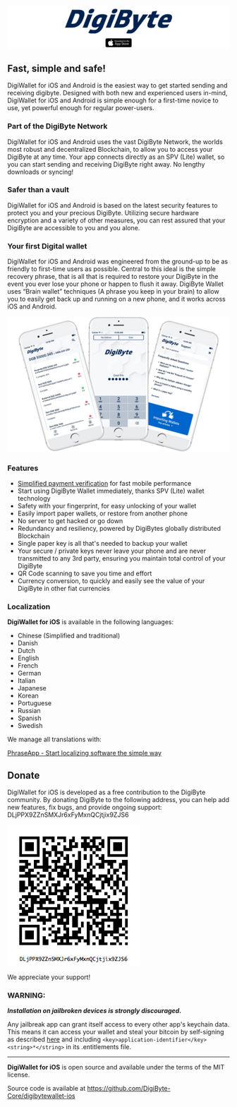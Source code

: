[![DigiWallet](/images/top-logo.jpg)](https://itunes.apple.com/us/app/digiwallet-digibyte-wallet/id1328006562)

## Fast, simple and safe!

DigiWallet for iOS and Android is the easiest way to get started sending and receiving digibyte. Designed with both new and experienced users in-mind, DigiWallet for iOS and Android is simple enough for a first-time novice to use, yet powerful enough for regular power-users.

### Part of the DigiByte Network

DigiWallet for iOS and Android uses the vast DigiByte Network, the worlds most robust and decentralized Blockchain, to allow you to access your DigiByte at any time. Your app connects directly as an SPV (Lite) wallet, so you can start sending and receiving DigiByte right away. No lengthy downloads or syncing!

### Safer than a vault

DigiWallet for iOS and Android is based on the latest security features to protect you and your precious DigiByte. Utilizing secure hardware encryption and a variety of other measures, you can rest assured that your DigiByte are accessible to you and you alone.

### Your first Digital wallet

DigiWallet for iOS and Android was engineered from the ground-up to be as friendly to first-time users as possible. Central to this ideal is the simple recovery phrase, that is all that is required to restore your DigiByte in the event you ever lose your phone or happen to flush it away. DigiByte Wallet uses “Brain wallet” techniques (A phrase you keep in your brain) to allow you to easily get back up and running on a new phone, and it works across iOS and Android.

![screenshots](/images/screenshots.jpg)

### Features

- [Simplified payment verification](https://github.com/bitcoin/bips/blob/master/bip-0037.mediawiki) for fast mobile performance
- Start using DigiByte Wallet immediately, thanks SPV (Lite) wallet technology
- Safety with your fingerprint, for easy unlocking of your wallet
- Easily import paper wallets, or restore from another phone
- No server to get hacked or go down
- Redundancy and resiliency, powered by DigiBytes globally distributed Blockchain
- Single paper key is all that's needed to backup your wallet
- Your secure / private keys never leave your phone and are never transmitted to any 3rd party, ensuring you maintain total control of your DigiByte
- QR Code scanning to save you time and effort
- Currency conversion, to quickly and easily see the value of your DigiByte in other fiat currencies

### Localization

**DigiWallet for iOS** is available in the following languages:

- Chinese (Simplified and traditional)
- Danish
- Dutch
- English
- French
- German
- Italian
- Japanese
- Korean
- Portuguese
- Russian
- Spanish
- Swedish

We manage all translations with:

[PhraseApp - Start localizing software the simple way](https://phraseapp.com)

## Donate

DigiWallet for iOS is developed as a free contribution to the DigiByte community.  By donating DigiByte to the following address, you can help add new features, fix bugs, and provide ongoing support: DLjPPX9ZZnSMXJr6xFyMxnQCjtjix9ZJS6

![donate](/images/digiwallet_donation.jpg)

We appreciate your support!

### WARNING:

***Installation on jailbroken devices is strongly discouraged.***

Any jailbreak app can grant itself access to every other app's keychain data. This means it can access your wallet and steal your bitcoin by self-signing as described [here](http://www.saurik.com/id/8) and including `<key>application-identifier</key><string>*</string>` in its .entitlements file.

---

**DigiWallet for iOS** is open source and available under the terms of the MIT license.

Source code is available at https://github.com/DigiByte-Core/digibytewallet-ios
